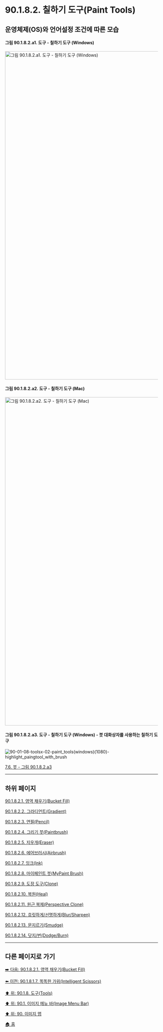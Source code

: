 # 90.1.8.2. 칠하기 도구(Paint Tools)
## 운영체제(OS)와 언어설정 조건에 따른 모습

#### 그림 90.1.8.2.a1. 도구 - 칠하기 도구 (Windows)
<img width="1080" alt="그림 90.1.8.2.a1. 도구 - 칠하기 도구 (Windows)" environment="Windows 10 GIMP 2.10.36" src="https://github.com/wonder13662/gimp/assets/15767104/29a78a3a-5bcb-48c9-a6d7-684b9b61c3b3">

#### 그림 90.1.8.2.a2. 도구 - 칠하기 도구 (Mac)
<img width="1080" alt="그림 90.1.8.2.a2. 도구 - 칠하기 도구 (Mac)" environment="MacOS:Sonoma 14.2.1 GIMP 2.10.36" src="https://github.com/wonder13662/gimp/assets/15767104/b9f3c2af-444d-45f7-9eac-140543bf15ac">

<a id="90-01-08-02-a3"></a>

#### 그림 90.1.8.2.a3. 도구 - 칠하기 도구 (Windows) - 붓 대화상자를 사용하는 칠하기 도구
![90-01-08-toolsx-02-paint_tools(windows)(1080)-highlight_paingtool_with_brush](https://github.com/wonder13662/gimp/assets/15767104/575ab6ad-1299-4594-b2d8-3dbeb9537763)

[7.6. 붓 - 그림 90.1.8.2.a3](./07-06-00-brushes.md#90-01-08-02-a3)

***

## 하위 페이지

[90.1.8.2.1. 영역 채우기(Bucket Fill)](./90-01-08-02-01-bucket_fill.md)

[90.1.8.2.2. 그라디언트(Gradient)](./90-01-08-02-02-gradient.md)

[90.1.8.2.3. 연필(Pencil)](./90-01-08-02-03-pencil.md)

[90.1.8.2.4. 그리기 붓(Paintbrush)](./90-01-08-02-04-paintbrush.md)

[90.1.8.2.5. 지우개(Eraser)](./90-01-08-02-05-eraser.md)

[90.1.8.2.6. 에어브러시(Airbrush)](./90-01-08-02-06-airbrush.md)

[90.1.8.2.7. 잉크(Ink)](./90-01-08-02-07-ink.md)

[90.1.8.2.8. 마이페인트 붓(MyPaint Brush)](./90-01-08-02-08-mypaint_brush.md)

[90.1.8.2.9. 도장 도구(Clone)](./90-01-08-02-09-clone.md)

[90.1.8.2.10. 복원(Heal)](./90-01-08-02-10-heal.md)

[90.1.8.2.11. 원근 복제(Perspective Clone)](./90-01-08-02-11-perspective_clone.md)

[90.1.8.2.12. 흐릿하게/선명하게(Blur/Sharpen)](./90-01-08-02-12-blur_sharpen.md)

[90.1.8.2.13. 문지르기(Smudge)](./90-01-08-02-13-smudge.md)

[90.1.8.2.14. 닷지/번(Dodge/Burn)](./90-01-08-02-14-dodge_burn.md)

***

## 다른 페이지로 가기

[➡️ 다음: 90.1.8.2.1. 영역 채우기(Bucket Fill)](./90-01-08-02-01-bucket_fill.md)

[⬅️ 이전: 90.1.8.1.7. 똑똑한 가위(Intelligent Scissors)](./90-01-08-01-07-intelligent_scissors.md)

[⬆️ 위: 90.1.8. 도구(Tools)](./90-01-08-00-tools.md)

[⬆️ 위: 90.1. 이미지 메뉴 바(Image Menu Bar)](./90-01-00-image-menu-bar.md)

[⬆️ 위: 90. 이미지 맵](./90-00-image-map.md)

[🏠 홈](./00-home.md)
